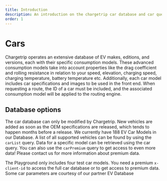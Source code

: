 ```yaml
---
title: Introduction
description: An introduction on the chargetrip car database and car queries
order: 1
---
```


# Cars

Chargetrip operates an extensive database of EV makes, editions, and versions, each with their specific consumption models. These advanced consumption models take into account properties like the drag coefficient and rolling resistance in relation to your speed, elevation, charging speed, charging temperature, battery temperature etc. Additionally, each car model includes car specifications and images to be used in the front end. When requesting a route, the ID of a car must be included, and the associated consumption model will be applied to the routing engine.

## Database options
The car database can only be modified by Chargetrip. New vehicles are added as soon as the OEM specifications are released, which tends to happen months before a release. We currently have 188 EV Car Models in our Database. A list of all supported vehicles can be found by using the `carList` query. Data for a specific model can be retrieved using the car query. You can also use the `carPremium` query to get access to even more data! Please <cta action="smallchat">contact us<cta> for more information about premium data.

<note display="block">

The Playground only includes four test car models. You need a premium `x-client-id` to access the full car database or to get access to premium data. Some car parameters are courtesy of our partner EV Database

</note>

<examples title="Clone an example">
    <!-- Cars -->
    <example 
        href="https://chargetrip.github.io/examples/car/" 
        img="cars-example.png" 
        title="Query cars" 
        description="Quickly fetch a list of cars with additional data." 
        category="Cars">
    </example>
    <example 
        href="https://chargetrip.github.io/examples/state-of-charge/" 
        img="state-of-charge-example.png" 
        title="State of Charge" 
        description="Mutate the state of charge and reroute the journey" 
        category="Cars">
    </example>
</examples>
